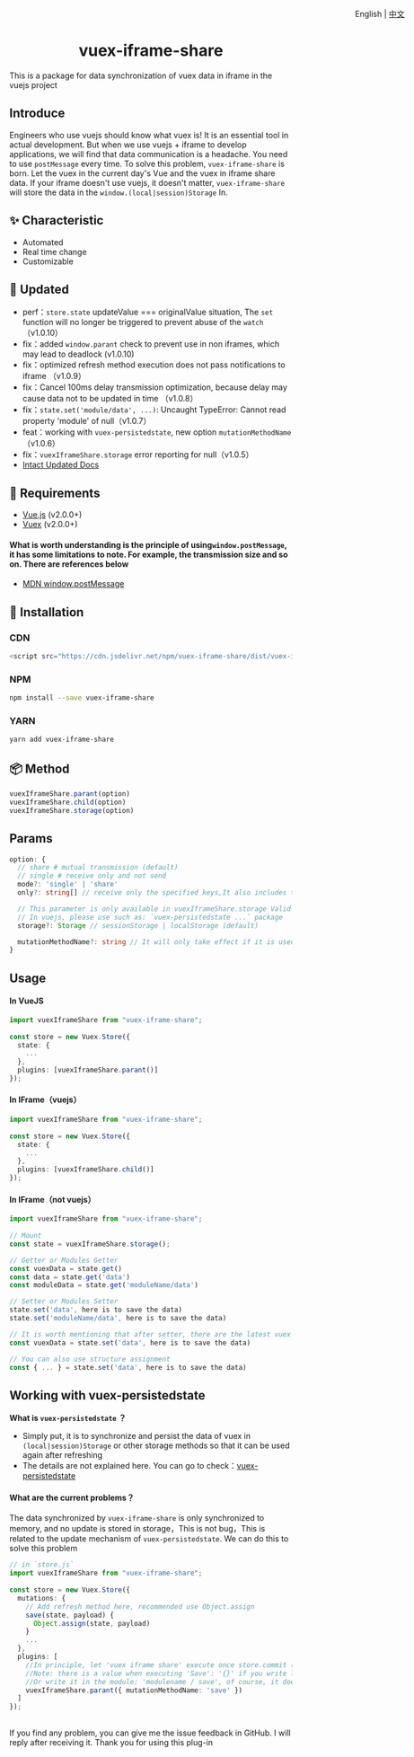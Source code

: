 <h1 align="center">
  vuex-iframe-share
</h1>
This is a package for data synchronization of vuex data in iframe in the vuejs project

<p align="right" style="position:absolute;top:16px;right:28px;">
  English | <a href="https://github.com/qq1147050160/vuex-iframe-share/blob/master/README.zh-CN.md">中文</a>
</p>


## Introduce

Engineers who use vuejs should know what vuex is! It is an essential tool in actual development. But when we use vuejs + iframe to develop applications, we will find that data communication is a headache. You need to use `postMessage` every time. To solve this problem, `vuex-iframe-share` is born. Let the vuex in the current day's Vue and the vuex in iframe share data. If your iframe doesn't use vuejs, it doesn't matter, `vuex-iframe-share` will store the data in the `window.(local|session)Storage` In.

## ✨ Characteristic

- Automated
- Real time change
- Customizable

## 🔔 Updated

- perf：`store.state` updateValue === originalValue situation, The `set` function will no longer be triggered to prevent abuse of the `watch`（v1.0.10）
- fix：added `window.parant` check to prevent use in non iframes, which may lead to deadlock (v1.0.10)
- fix：optimized refresh method execution does not pass notifications to iframe （v1.0.9）
- fix：Cancel 100ms delay transmission optimization, because delay may cause data not to be updated in time （v1.0.8）
- fix：`state.set('module/data', ...)`: Uncaught TypeError: Cannot read property 'module' of null（v1.0.7）
- feat：working with `vuex-persistedstate`, new option `mutationMethodName`（v1.0.6）
- fix：`vuexIframeShare.storage` error reporting for null（v1.0.5）
- <a href="https://github.com/qq1147050160/vuex-iframe-share/blob/master/UPDATED.md">Intact Updated Docs</a>

## 🔧 Requirements

- [Vue.js](https://vuejs.org) (v2.0.0+)
- [Vuex](http://vuex.vuejs.org) (v2.0.0+)

#### What is worth understanding is the principle of using` window.postMessage `, it has some limitations to note. For example, the transmission size and so on. There are references below
- [MDN window.postMessage](https://developer.mozilla.org/en-US/docs/Web/API/Window/postMessage)

## 🔧  Installation

### CDN

```bash
<script src="https://cdn.jsdelivr.net/npm/vuex-iframe-share/dist/vuex-iframe-share.umd.min.js"></script>
```

### NPM

```bash
npm install --save vuex-iframe-share
```

### YARN

```bash
yarn add vuex-iframe-share
```

## 📦 Method

```typescript
vuexIframeShare.parant(option)
vuexIframeShare.child(option)
vuexIframeShare.storage(option)
```

## Params

```typescript
option: {
  // share # mutual transmission (default)
  // single # receive only and not send
  mode?: 'single' | 'share'
  only?: string[] // receive only the specified keys,It also includes the modules name, because the modules name is also stored in the state

  // This parameter is only available in vuexIframeShare.storage Valid in.
  // In vuejs, please use such as: `vuex-persistedstate ...` package
  storage?: Storage // sessionStorage | localStorage (default)

  mutationMethodName?: string // It will only take effect if it is used in conjunction with 'vuex-persistedstate'
}
```

## Usage

#### In VueJS

```typescript
import vuexIframeShare from "vuex-iframe-share";
 
const store = new Vuex.Store({
  state: {
    ...
  },
  plugins: [vuexIframeShare.parant()]
});
```

#### In IFrame（vuejs）

```typescript
import vuexIframeShare from "vuex-iframe-share";
 
const store = new Vuex.Store({
  state: {
    ...
  },
  plugins: [vuexIframeShare.child()]
});
```

#### In IFrame（not vuejs）

```typescript
import vuexIframeShare from "vuex-iframe-share";
 
// Mount
const state = vuexIframeShare.storage();

// Getter or Modules Getter
const vuexData = state.get()
const data = state.get('data')
const moduleData = state.get('moduleName/data')

// Setter or Modules Setter
state.set('data', here is to save the data)
state.set('moduleName/data', here is to save the data)

// It is worth mentioning that after setter, there are the latest vuex results, so we can do this:
const vuexData = state.set('data', here is to save the data)

// You can also use structure assignment
const { ... } = state.set('data', here is to save the data)
```

## Working with vuex-persistedstate

<b>What is `vuex-persistedstate` ？</b>
- Simply put, it is to synchronize and persist the data of vuex in `(local|session)Storage` or other storage methods so that it can be used again after refreshing
- The details are not explained here. You can go to check：[vuex-persistedstate](https://www.npmjs.com/package/vuex-persistedstate)

#### What are the current problems？

The data synchronized by `vuex-iframe-share` is only synchronized to memory, and no update is stored in storage，This is not bug，This is related to the update mechanism of `vuex-persistedstate`. We can do this to solve this problem

```typescript
// in `store.js`
import vuexIframeShare from "vuex-iframe-share";
 
const store = new Vuex.Store({
  mutations: {
    // Add refresh method here, recommended use Object.assign
    save(state, payload) {
      Object.assign(state, payload)
    }
    ...
  },
  plugins: [
    //In principle, let 'vuex iframe share' execute once store.commit ('save ', {}), execution will trigger the update!
    //Note: there is a value when executing 'Save': '{}' if you write like me above, you don't need to do any processing, otherwise you need to filter '{}'
    //Or write it in the module: 'modulename / save', of course, it doesn't make any difference, just to trigger the refresh
    vuexIframeShare.parant({ mutationMethodName: 'save' })
  ]
});

```

## 

If you find any problem, you can give me the issue feedback in GitHub. I will reply after receiving it. Thank you for using this plug-in


<!-- ## Thanks -->